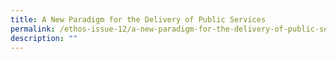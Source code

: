 ```yaml
---
title: A New Paradigm for the Delivery of Public Services
permalink: /ethos-issue-12/a-new-paradigm-for-the-delivery-of-public-services/
description: ""
---
```

